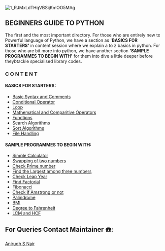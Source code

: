 ![1_RJMxLdTHqVBSijKmOO5MAg](https://user-images.githubusercontent.com/79012314/205110430-c103bbb0-b55f-4467-bf9f-a81fcdef52bc.jpg)
## BEGINNERS GUIDE TO PYTHON

The first and the most important directory. For those who are entirely new to Powerful language of Python, we have a section as **'BASICS FOR STARTERS'** in content session where we explain a to z basics in python. For those who are bit more into python, we have another section **'SAMPLE PROGRAMMES TO BEGIN WITH'** for them into dive a little deeper before theybtackle specialised library codes.


### **C O N T E N T**
#### BASICS FOR STARTERS:
- [Basic Syntax and Comments]()
- [Conditional Operator]()
- [Loop](https://github.com/CSI-SCT-SB/PY_XTREME/tree/main/BeginnerBasics/LOOPs)
- [Mathematical and Comparitive Operators]()
- [Functions](https://github.com/CSI-SCT-SB/PY_XTREME/tree/main/BeginnerBasics/FUNCTIONS)
- [Search Algorithms](https://github.com/CSI-SCT-SB/PY_XTREME/tree/main/BeginnerBasics/SEARCH_ALGORITHMS)
- [Sort Algorithms](https://github.com/CSI-SCT-SB/PY_XTREME/tree/main/BeginnerBasics/SORT_ALGORITHMS)
- [File Handling]()

#### SAMPLE PROGRAMMES TO BEGIN WITH:
- [Simple Calculator](https://github.com/CSI-SCT-SB/PY_XTREME/blob/main/BeginnerBasics/simple_calculator.ipynb)
- [Swapping of two numbers](https://github.com/CSI-SCT-SB/PY_XTREME/blob/main/BeginnerBasics/swaping_numbers.ipynb)
- [Check Prime number](https://github.com/CSI-SCT-SB/PY_XTREME/blob/main/BeginnerBasics/prime.ipynb)
- [Find the Largest among three numbers](https://github.com/CSI-SCT-SB/PY_XTREME/blob/main/BeginnerBasics/largest_among_three.ipynb)
- [Check Leap Year](https://github.com/CSI-SCT-SB/PY_XTREME/blob/main/BeginnerBasics/LEAP_YEAR.ipynb)
- [Find Factorial](https://github.com/CSI-SCT-SB/PY_XTREME/blob/main/BeginnerBasics/factorial.ipynb)
- [Fibonacci](https://github.com/CSI-SCT-SB/PY_XTREME/blob/main/BeginnerBasics/fibonacci_series.ipynb)
- [Check if Amstrong or not](https://github.com/CSI-SCT-SB/PY_XTREME/blob/main/BeginnerBasics/amstrong.ipynb)
- [Palindrome](https://github.com/CSI-SCT-SB/PY_XTREME/blob/main/BeginnerBasics/Palindrome.ipynb)
- [BMI](https://github.com/CSI-SCT-SB/PY_XTREME/blob/main/BeginnerBasics/BMI.ipynb)
- [Degree to Fahrenheit]()
- [LCM and HCF]()
## For Queries Contact Maintainer ☎️:
[Anirudh S Nair](https://wa.me/<+919656100940>)


